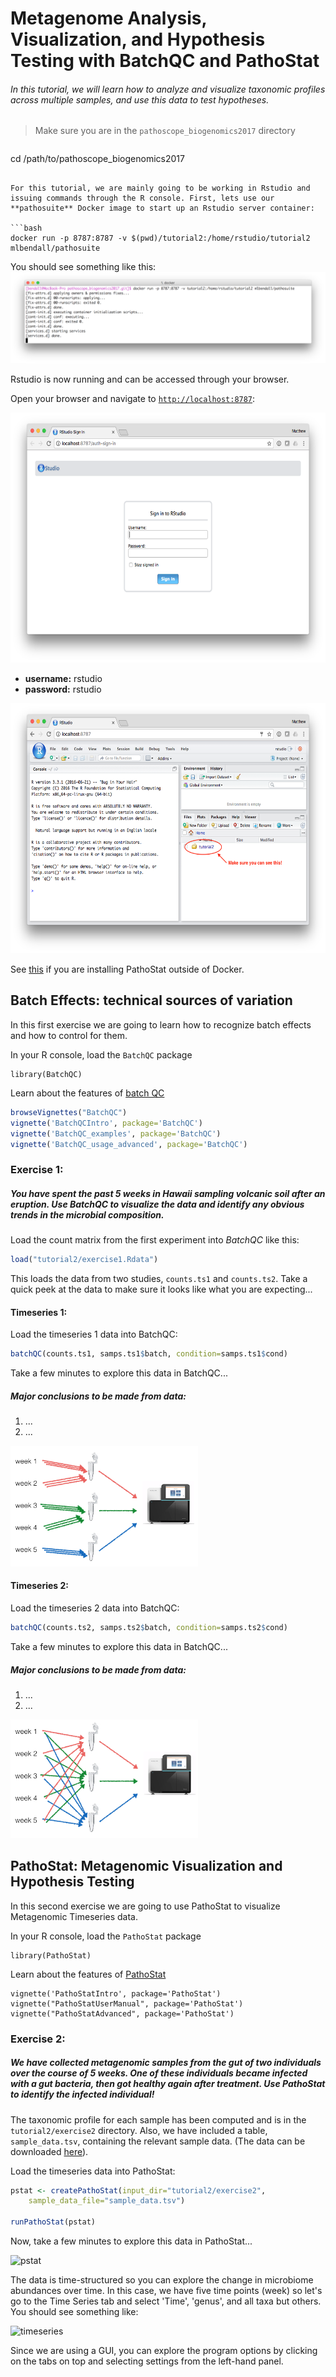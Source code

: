 # Metagenome Analysis, Visualization, and Hypothesis Testing with BatchQC and PathoStat

###### In this tutorial, we will learn how to analyze and visualize taxonomic profiles across multiple samples, and use this data to test hypotheses.

> Make sure you are in the `pathoscope_biogenomics2017` directory

> ```bash
cd /path/to/pathoscope_biogenomics2017
```

For this tutorial, we are mainly going to be working in Rstudio and issuing commands through the R console. First, lets use our **pathosuite** Docker image to start up an Rstudio server container:

```bash
docker run -p 8787:8787 -v $(pwd)/tutorial2:/home/rstudio/tutorial2 mlbendall/pathosuite
```

You should see something like this:
![server running](../img/rstudio_server_wait.png)

Rstudio is now running and can be accessed through your browser.

Open your browser and navigate to [`http://localhost:8787`](http://localhost:8787):

<img src="../img/rstudio_login.png" height=400>


+ **username:** rstudio
+ **password:** rstudio

<img src="../img/rstudio_ok.png" height=400>


See [this](../install.md) if you are installing PathoStat outside of Docker.


## Batch Effects: technical sources of variation

In this first exercise we are going to learn how to recognize batch effects and how to control for them.

In your R console, load the `BatchQC` package

```
library(BatchQC)
```

Learn about the features of [batch QC](https://github.com/mani2012/BatchQC)

```r
browseVignettes("BatchQC")
vignette('BatchQCIntro', package='BatchQC')
vignette('BatchQC_examples', package='BatchQC')
vignette('BatchQC_usage_advanced', package='BatchQC')
```

### Exercise 1:

##### You have spent the past 5 weeks in Hawaii sampling volcanic soil after an eruption. Use BatchQC to visualize the data and identify any obvious trends in the microbial composition.

Load the count matrix from the first experiment into _BatchQC_ like this:

```r
load("tutorial2/exercise1.Rdata")
```

This loads the data from two studies, `counts.ts1` and `counts.ts2`. Take a quick peek at the data to make sure it looks like what you are expecting...


#### Timeseries 1:

Load the timeseries 1 data into BatchQC:

```r
batchQC(counts.ts1, samps.ts1$batch, condition=samps.ts1$cond)
```

Take a few minutes to explore this data in BatchQC...

##### Major conclusions to be made from data:

1. ...
2. ...


<img src="../img/ts1_design.png" width=300>

#### Timeseries 2:

Load the timeseries 2 data into BatchQC:

```r
batchQC(counts.ts2, samps.ts2$batch, condition=samps.ts2$cond)
```

Take a few minutes to explore this data in BatchQC...

##### Major conclusions to be made from data:

1. ...
2. ...


<img src="../img/ts2_design.png" width=300>


## PathoStat: Metagenomic Visualization and Hypothesis Testing

In this second exercise we are going to use PathoStat to visualize Metagenomic Timeseries data.

In your R console, load the `PathoStat` package

```
library(PathoStat)
```

Learn about the features of [PathoStat](https://github.com/mani2012/PathoStat)

```
vignette('PathoStatIntro', package='PathoStat')
vignette("PathoStatUserManual", package='PathoStat')
vignette("PathoStatAdvanced", package='PathoStat')
```

### Exercise 2:

##### We have collected metagenomic samples from the gut of two individuals over the course of 5 weeks. One of these individuals became infected with a gut bacteria, then got healthy again after treatment. Use PathoStat to identify the infected individual!

The taxonomic profile for each sample has been computed and is in the `tutorial2/exercise2` directory. Also, we have included a table, `sample_data.tsv`, containing the relevant sample data. (The data can be downloaded [here](https://github.com/gwcbi/phylobang/blob/master/tsv.zip?raw=true)).

Load the timeseries data into PathoStat:

```r
pstat <- createPathoStat(input_dir="tutorial2/exercise2",
    sample_data_file="sample_data.tsv")

runPathoStat(pstat)    
```

Now, take a few minutes to explore this data in PathoStat...


![pstat](https://github.com/gwcbi/phylobang/raw/master/img/pstat.png)

The data is time-structured so you can explore the change in microbiome abundances over time. In this case, we have five time points (week) so let's go to the Time Series tab and select 'Time', 'genus', and all taxa but others. You should see something like:  

![timeseries](https://github.com/gwcbi/phylobang/raw/master/img/timeseries.png)

Since we are using a GUI, you can explore the program options by clicking on the tabs on top and selecting settings from the left-hand panel.

  
    
     
     

